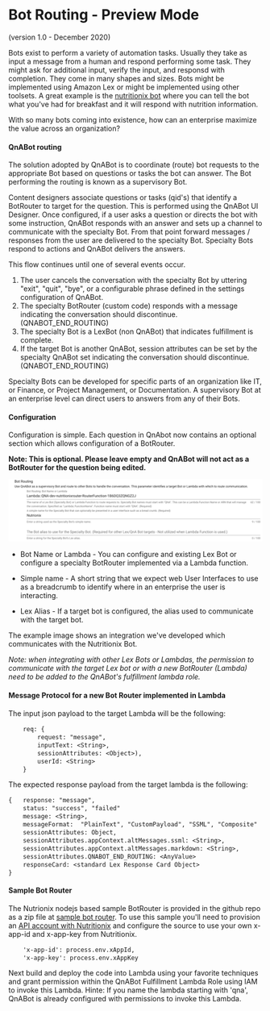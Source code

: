 # Bot Routing - Preview Mode
(version 1.0 - December 2020)

Bots exist to perform a variety of automation tasks. Usually they take
as input a message from a human and respond performing
some task. They might ask for additional input, verify the input, 
and responsd with completion. They come in many shapes and sizes. Bots might be implemented
using Amazon Lex or might be implemented using other toolsets. A great
example is the [nutritionix bot](https://www.nutritionix.com/natural-demo?q=for%20breakfast%20i%20ate%203%20eggs,%20bacon%20and%20cheese)
where you can tell the bot what you've had for breakfast and it will 
respond with nutrition information. 

With so many bots coming into existence, how can an enterprise
maximize the value across an organization?

#### QnABot routing

The solution adopted by QnABot is to coordinate (route) bot requests
to the appropriate Bot based on questions or tasks the bot can answer. 
The Bot performing the routing is known as a supervisory Bot. 

Content designers associate questions or tasks (qid's) that identify a BotRouter 
to target for the question. This is performed using the QnABot
UI Designer. Once configured, if a user asks a question or directs the bot 
with some instruction, QnABot responds with an answer and sets up a channel to 
communicate with the specialty Bot. From that point forward messages / responses
from the user are delivered to the specialty Bot. Specialty Bots respond to actions
and QnABot delivers the answers. 

This flow continues until one of several events occur. 

1) The user cancels the conversation with the specialty Bot
by uttering "exit", "quit", "bye", or a configurable phrase defined in the settings
configuration of QnABot.
2) The specialty BotRouter (custom code) responds with a message 
indicating the conversation should discontinue. (QNABOT_END_ROUTING)
3) The specialty Bot is a LexBot (non QnABot) that indicates fulfillment
is complete.
4) If the target Bot is another QnABot, session attributes can be set by the 
specialty QnABot set indicating the conversation should discontinue. (QNABOT_END_ROUTING)

Specialty Bots can be developed for specific parts of an organization like IT, 
or Finance, or Project Management, or Documentation. A supervisory Bot at an
enterprise level can direct users to answers from any of their Bots. 

#### Configuration

Configuration is simple. Each question in QnAbot now contains an optional section which
allows configuration of a BotRouter. 

**Note: This is optional. Please leave empty and QnABot will not act as a
BotRouter for the question being edited.**

![Configuration](./docs/botroutingconfig.png)

* Bot Name or Lambda - You can configure and existing Lex Bot or configure
a specialty BotRouter implemented via a Lambda function.
  
* Simple name - A short string that we expect web User Interfaces to use as 
a breadcrumb to identify where in an enterprise the user is interacting.
  
* Lex Alias - If a target bot is configured, the alias used to communicate
with the target bot. 
  
The example image shows an integration we've developed which communicates
with the Nutritionix Bot. 

*Note: when integrating with other Lex Bots or Lambdas, the permission to 
communicate with the target Lex bot or with a new BotRouter (Lambda) need to
be added to the QnABot's fulfillment lambda role.*

#### Message Protocol for a new Bot Router implemented in Lambda
The input json payload to the target Lambda will be the following:
```
    req: {
        request: "message",
        inputText: <String>,
        sessionAttributes: <Object>),
        userId: <String>
    }
```
The expected response payload from the target lambda is the following:
```
{   response: "message", 
	status: "success", "failed"
	message: <String>,
	messageFormat:  "PlainText", "CustomPayload", "SSML", "Composite"
	sessionAttributes: Object,
	sessionAttributes.appContext.altMessages.ssml: <String>,
	sessionAttributes.appContext.altMessages.markdown: <String>,
	sessionAttributes.QNABOT_END_ROUTING: <AnyValue>
	responseCard: <standard Lex Response Card Object>
}
```

#### Sample Bot Router 
The Nutrionix nodejs based sample BotRouter is provided in the github repo
as a zip file at
[sample bot router](./docs/nutritionix_botrouter.zip). To use this sample
you'll need to provision an 
[API account with Nutritionix](https://www.nutritionix.com/business/api) and configure the 
source to use your own x-app-id and x-app-key from Nutritionix. 
```
    'x-app-id': process.env.xAppId,
    'x-app-key': process.env.xAppKey
```
Next build and deploy the code into Lambda using your favorite techniques and grant
permission within the QnABot Fulfillment Lambda Role using IAM to invoke this Lambda. 
Hinte: If you name the lambda starting with 'qna', QnABot is already configured with permissions 
to invoke this Lambda. 

